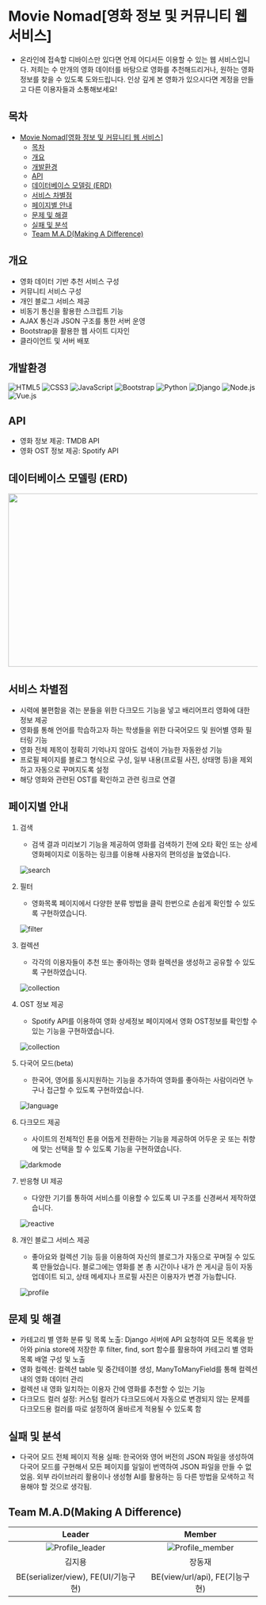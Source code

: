 # Movie Nomad[영화 정보 및 커뮤니티 웹 서비스]
- 온라인에 접속할 디바이스만 있다면 언제 어디서든 이용할 수 있는 웹 서비스입니다. 저희는 수 만개의 영화 데이터를 바탕으로 영화를 추천해드리거나, 원하는 영화 정보를 찾을 수 있도록 도와드립니다. 인상 깊게 본 영화가 있으시다면 계정을 만들고 다른 이용자들과 소통해보세요!

## 목차
- [Movie Nomad\[영화 정보 및 커뮤니티 웹 서비스\]](#movie-nomad영화-정보-및-커뮤니티-웹-서비스)
  - [목차](#목차)
  - [개요](#개요)
  - [개발환경](#개발환경)
  - [API](#api)
  - [데이터베이스 모델링 (ERD)](#데이터베이스-모델링-erd)
  - [서비스 차별점](#서비스-차별점)
  - [페이지별 안내](#페이지별-안내)
  - [문제 및 해결](#문제-및-해결)
  - [실패 및 분석](#실패-및-분석)
  - [Team M.A.D(Making A Difference)](#team-madmaking-a-difference)

## 개요
- 영화 데이터 기반 추천 서비스 구성
- 커뮤니티 서비스 구성
- 개인 블로그 서비스 제공
- 비동기 통신을 활용한 스크립트 기능
- AJAX 통신과 JSON 구조를 통한 서버 운영
- Bootstrap을 활용한 웹 사이트 디자인
- 클라이언트 및 서버 배포

## 개발환경
![HTML5](https://img.shields.io/badge/HTML5-E34F26?style=flat-square&logo=HTML5&logoColor=white)
![CSS3](https://img.shields.io/badge/CSS3-1572B6?style=flat-square&logo=CSS3&logoColor=white)
![JavaScript](https://img.shields.io/badge/JavaScript-F7DF1E?style=flat-square&logo=JavaScript&logoColor=black)
![Bootstrap](https://img.shields.io/badge/Bootstrap-7952B3?style=flat-square&logo=Bootstrap&logoColor=white)
![Python](https://img.shields.io/badge/Python-3776AB?style=flat-square&logo=Python&logoColor=white)
![Django](https://img.shields.io/badge/Django-092E20?style=flat-square&logo=Django&logoColor=white)
![Node.js](https://img.shields.io/badge/Node.js-339933?style=flat-square&logo=Node.js&logoColor=white)
![Vue.js](https://img.shields.io/badge/Vue.js-4FC08D?style=flat-square&logo=Vue.js&logoColor=white)

## API
- 영화 정보 제공: TMDB API
- 영화 OST 정보 제공: Spotify API

## 데이터베이스 모델링 (ERD)
<div align='center'>
<img src="reference/ERD_MovieNomad.jpeg" width="700px" height="350px">
</div>

## 서비스 차별점
- 시력에 불편함을 겪는 분들을 위한 다크모드 기능을 넣고 배리어프리 영화에 대한 정보 제공
- 영화를 통해 언어를 학습하고자 하는 학생들을 위한 다국어모드 및 원어별 영화 필터링 기능
- 영화 전체 제목이 정확히 기억나지 않아도 검색이 가능한 자동완성 기능
- 프로필 페이지를 블로그 형식으로 구성, 일부 내용(프로필 사진, 상태명 등)을 제외하고 자동으로 꾸며지도록 설정
- 해당 영화와 관련된 OST를 확인하고 관련 링크로 연결

## 페이지별 안내
1. 검색
    - 검색 결과 미리보기 기능을 제공하여 영화를 검색하기 전에 오타 확인 또는 상세 영화페이지로 이동하는 링크를 이용해 사용자의 편의성을 높였습니다.

    ![search](gifs/search.gif)

2. 필터
    - 영화목록 페이지에서 다양한 분류 방법을 클릭 한번으로 손쉽게 확인할 수 있도록 구현하였습니다.

    ![filter](gifs/filter.gif)

3. 컬렉션
    - 각각의 이용자들이 추천 또는 좋아하는 영화 컬렉션을 생성하고 공유할 수 있도록 구현하였습니다.  

    ![collection](gifs/collection.gif)

4. OST 정보 제공
    - Spotify API를 이용하여 영화 상세정보 페이지에서 영화 OST정보를 확인할 수 있는 기능을 구현하였습니다.

    ![collection](gifs/ost.gif)

5. 다국어 모드(beta)
    - 한국어, 영어를 동시지원하는 기능을 추가하여 영화를 좋아하는 사람이라면 누구나 접근할 수 있도록 구현하였습니다.

    ![language](gifs/language.gif)

6. 다크모드 제공
    - 사이트의 전체적인 톤을 어둡게 전환하는 기능을 제공하여 어두운 곳 또는 취향에 맞는 선택을 할 수 있도록 기능을 구현하였습니다.

    ![darkmode](gifs/darkmode.gif)

7.  반응형 UI 제공
    - 다양한 기기를 통하여 서비스를 이용할 수 있도록 UI 구조를 신경써서 제작하였습니다.

    ![reactive](gifs/reactive.gif)

8. 개인 블로그 서비스 제공
    - 좋아요와 컬렉션 기능 등을 이용하여 자신의 블로그가 자동으로 꾸며질 수 있도록 만들었습니다. 블로그에는 영화를 본 총 시간이나 내가 쓴 게시글 등이 자동 업데이트 되고, 상태 메세지나 프로필 사진은 이용자가 변경 가능합니다.

    ![profile](gifs/image-1.png)

## 문제 및 해결
- 카테고리 별 영화 분류 및 목록 노출: Django 서버에 API 요청하여 모든 목록을 받아와 pinia store에 저장한 후 filter, find, sort 함수를 활용하여 카테고리 별 영화 목록 배열 구성 및 노출
- 영화 컬렉션: 컬렉션 table 및 중간테이블 생성, ManyToManyField를 통해 컬렉션 내의 영화 데이터 관리
- 컬렉션 내 영화 일치하는 이용자 간에 영화를 추천할 수 있는 기능
- 다크모드 컬러 설정: 커스텀 컬러가 다크모드에서 자동으로 변경되지 않는 문제를 다크모드용 컬러를 따로 설정하여 올바르게 적용될 수 있도록 함

## 실패 및 분석
- 다국어 모드 전체 페이지 적용 실패: 한국어와 영어 버전의 JSON 파일을 생성하여 다국어 모드를 구현해서 모든 페이지를 일일이 번역하여 JSON 파일을 만들 수 없었음. 외부 라이브러리 활용이나 생성형 AI를 활용하는 등 다른 방법을 모색하고 적용해야 할 것으로 생각됨.

## Team M.A.D(Making A Difference)
|Leader|Member|
|:---:|:---:|
|![Profile_leader](reference/leader.png)|![Profile_member](reference/member.jpg)|
|김지용|장동재|
|BE(serializer/view), FE(UI/기능구현)|BE(view/url/api), FE(기능구현)|